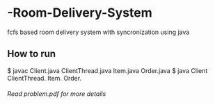 # -Room-Delivery-System
fcfs based room delivery system with syncronization using java

## How to run
$ javac Client.java ClientThread.java Item.java Order.java
$ java Client ClientThread. Item. Order.

###### Read problem.pdf for more details
